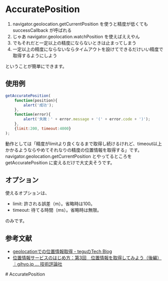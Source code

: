 # AccuratePosition

1. navigator.geolocation.getCurrentPosition を使うと精度が低くても successCallback が呼ばれる
2. じゃあ navigator.geolocation.watchPosition を使えばええやん
3. でもそれだと一定以上の精度にならないときは止まってしまう
4. 一定以上の精度にならないならタイムアウトを設けてできるだけいい精度で取得するようにしよう

ということが簡単にできます。

## 使用例

```javascript
getAccuratePosition(
    function(position){
        alert('成功');
    },
    function(error){
        alert('失敗：' + error.message + '(' + error.code + ')');
    },
    {limit:200, timeout:4000}
);
``` 

動作としては「精度がlimitより良くなるまで取得し続けるけれど、timeout以上かかるようならやめてそれなりの精度の位置情報を取得する」です。 navigator.geolocation.getCurrentPosition とやってるところを getAccuratePosition に変えるだけで大丈夫そうです。

## オプション

使えるオプションは、

* limit: 許される誤差（m）。省略時は100。
* timeout: 待てる時間（ms）。省略時は無限。

のみです。

## 参考文献

* [geolocationでの位置情報取得 - teguのTech Blog](http://d.hatena.ne.jp/toshifumi_tegu/20100322/1269257133)
* [位置情報サービスのはじめ方：第3回　位置情報を取得してみよう（後編）｜gihyo.jp … 技術評論社](http://gihyo.jp/dev/feature/01/location-based-services/0003)

#   A c c u r a t e P o s i t i o n 
 
 